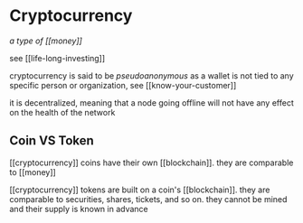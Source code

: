 # Cryptocurrency

_a type of [[money]]_

see [[life-long-investing]]

cryptocurrency is said to be _pseudoanonymous_ as a wallet is not tied to any specific person or organization, see [[know-your-customer]]

it is decentralized, meaning that a node going offline will not have any effect on the health of the network

## Coin VS Token

[[cryptocurrency]] coins have their own [[blockchain]]. they are comparable to [[money]]

[[cryptocurrency]] tokens are built on a coin's [[blockchain]]. they are comparable to securities, shares, tickets, and so on. they cannot be mined and their supply is known in advance
